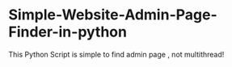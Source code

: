 # Simple-Website-Admin-Page-Finder-in-python
This Python Script is simple to find admin page , not multithread!
